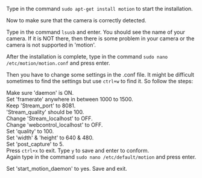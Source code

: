 Type in the command `sudo apt-get install motion` to start the installation.  

Now to make sure that the camera is correctly detected.  

Type in the command `lsusb` and enter. You should see the name of your camera. If it is NOT there, then there is some problem in your camera or the camera is not supported in 'motion'.  

After the installation is complete, type in the command `sudo nano /etc/motion/motion.conf` and press enter.  

Then you have to change some settings in the .conf file. It might be difficult sometimes to find the settings but use `ctrl+w` to find it. So follow the steps:  

Make sure 'daemon' is ON.  
Set 'framerate' anywhere in between 1000 to 1500.  
Keep 'Stream_port' to 8081.  
'Stream_quality' should be 100.  
Change 'Stream_localhost' to OFF.  
Change 'webcontrol_localhost' to OFF.  
Set 'quality' to 100.  
Set 'width' & 'height' to 640 & 480.  
Set 'post_capture' to 5.  
Press `ctrl+x` to exit. Type `y` to save and enter to conform.  
Again type in the command `sudo nano /etc/default/motion` and press enter.  

Set 'start_motion_daemon' to yes. Save and exit.  
